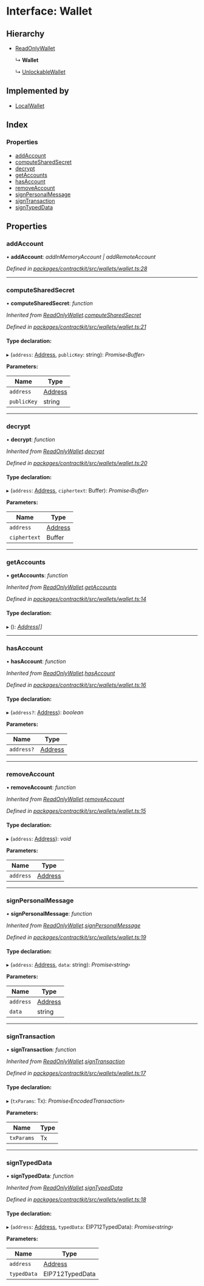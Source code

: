 # Interface: Wallet

## Hierarchy

* [ReadOnlyWallet](_wallets_wallet_.readonlywallet.md)

  ↳ **Wallet**

  ↳ [UnlockableWallet](_wallets_wallet_.unlockablewallet.md)

## Implemented by

* [LocalWallet](../classes/_wallets_local_wallet_.localwallet.md)

## Index

### Properties

* [addAccount](_wallets_wallet_.wallet.md#addaccount)
* [computeSharedSecret](_wallets_wallet_.wallet.md#computesharedsecret)
* [decrypt](_wallets_wallet_.wallet.md#decrypt)
* [getAccounts](_wallets_wallet_.wallet.md#getaccounts)
* [hasAccount](_wallets_wallet_.wallet.md#hasaccount)
* [removeAccount](_wallets_wallet_.wallet.md#removeaccount)
* [signPersonalMessage](_wallets_wallet_.wallet.md#signpersonalmessage)
* [signTransaction](_wallets_wallet_.wallet.md#signtransaction)
* [signTypedData](_wallets_wallet_.wallet.md#signtypeddata)

## Properties

###  addAccount

• **addAccount**: *addInMemoryAccount | addRemoteAccount*

*Defined in [packages/contractkit/src/wallets/wallet.ts:28](https://github.com/celo-org/celo-monorepo/blob/master/packages/contractkit/src/wallets/wallet.ts#L28)*

___

###  computeSharedSecret

• **computeSharedSecret**: *function*

*Inherited from [ReadOnlyWallet](_wallets_wallet_.readonlywallet.md).[computeSharedSecret](_wallets_wallet_.readonlywallet.md#computesharedsecret)*

*Defined in [packages/contractkit/src/wallets/wallet.ts:21](https://github.com/celo-org/celo-monorepo/blob/master/packages/contractkit/src/wallets/wallet.ts#L21)*

#### Type declaration:

▸ (`address`: [Address](../modules/_base_.md#address), `publicKey`: string): *Promise‹Buffer›*

**Parameters:**

Name | Type |
------ | ------ |
`address` | [Address](../modules/_base_.md#address) |
`publicKey` | string |

___

###  decrypt

• **decrypt**: *function*

*Inherited from [ReadOnlyWallet](_wallets_wallet_.readonlywallet.md).[decrypt](_wallets_wallet_.readonlywallet.md#decrypt)*

*Defined in [packages/contractkit/src/wallets/wallet.ts:20](https://github.com/celo-org/celo-monorepo/blob/master/packages/contractkit/src/wallets/wallet.ts#L20)*

#### Type declaration:

▸ (`address`: [Address](../modules/_base_.md#address), `ciphertext`: Buffer): *Promise‹Buffer›*

**Parameters:**

Name | Type |
------ | ------ |
`address` | [Address](../modules/_base_.md#address) |
`ciphertext` | Buffer |

___

###  getAccounts

• **getAccounts**: *function*

*Inherited from [ReadOnlyWallet](_wallets_wallet_.readonlywallet.md).[getAccounts](_wallets_wallet_.readonlywallet.md#getaccounts)*

*Defined in [packages/contractkit/src/wallets/wallet.ts:14](https://github.com/celo-org/celo-monorepo/blob/master/packages/contractkit/src/wallets/wallet.ts#L14)*

#### Type declaration:

▸ (): *[Address](../modules/_base_.md#address)[]*

___

###  hasAccount

• **hasAccount**: *function*

*Inherited from [ReadOnlyWallet](_wallets_wallet_.readonlywallet.md).[hasAccount](_wallets_wallet_.readonlywallet.md#hasaccount)*

*Defined in [packages/contractkit/src/wallets/wallet.ts:16](https://github.com/celo-org/celo-monorepo/blob/master/packages/contractkit/src/wallets/wallet.ts#L16)*

#### Type declaration:

▸ (`address?`: [Address](../modules/_base_.md#address)): *boolean*

**Parameters:**

Name | Type |
------ | ------ |
`address?` | [Address](../modules/_base_.md#address) |

___

###  removeAccount

• **removeAccount**: *function*

*Inherited from [ReadOnlyWallet](_wallets_wallet_.readonlywallet.md).[removeAccount](_wallets_wallet_.readonlywallet.md#removeaccount)*

*Defined in [packages/contractkit/src/wallets/wallet.ts:15](https://github.com/celo-org/celo-monorepo/blob/master/packages/contractkit/src/wallets/wallet.ts#L15)*

#### Type declaration:

▸ (`address`: [Address](../modules/_base_.md#address)): *void*

**Parameters:**

Name | Type |
------ | ------ |
`address` | [Address](../modules/_base_.md#address) |

___

###  signPersonalMessage

• **signPersonalMessage**: *function*

*Inherited from [ReadOnlyWallet](_wallets_wallet_.readonlywallet.md).[signPersonalMessage](_wallets_wallet_.readonlywallet.md#signpersonalmessage)*

*Defined in [packages/contractkit/src/wallets/wallet.ts:19](https://github.com/celo-org/celo-monorepo/blob/master/packages/contractkit/src/wallets/wallet.ts#L19)*

#### Type declaration:

▸ (`address`: [Address](../modules/_base_.md#address), `data`: string): *Promise‹string›*

**Parameters:**

Name | Type |
------ | ------ |
`address` | [Address](../modules/_base_.md#address) |
`data` | string |

___

###  signTransaction

• **signTransaction**: *function*

*Inherited from [ReadOnlyWallet](_wallets_wallet_.readonlywallet.md).[signTransaction](_wallets_wallet_.readonlywallet.md#signtransaction)*

*Defined in [packages/contractkit/src/wallets/wallet.ts:17](https://github.com/celo-org/celo-monorepo/blob/master/packages/contractkit/src/wallets/wallet.ts#L17)*

#### Type declaration:

▸ (`txParams`: Tx): *Promise‹EncodedTransaction›*

**Parameters:**

Name | Type |
------ | ------ |
`txParams` | Tx |

___

###  signTypedData

• **signTypedData**: *function*

*Inherited from [ReadOnlyWallet](_wallets_wallet_.readonlywallet.md).[signTypedData](_wallets_wallet_.readonlywallet.md#signtypeddata)*

*Defined in [packages/contractkit/src/wallets/wallet.ts:18](https://github.com/celo-org/celo-monorepo/blob/master/packages/contractkit/src/wallets/wallet.ts#L18)*

#### Type declaration:

▸ (`address`: [Address](../modules/_base_.md#address), `typedData`: EIP712TypedData): *Promise‹string›*

**Parameters:**

Name | Type |
------ | ------ |
`address` | [Address](../modules/_base_.md#address) |
`typedData` | EIP712TypedData |
